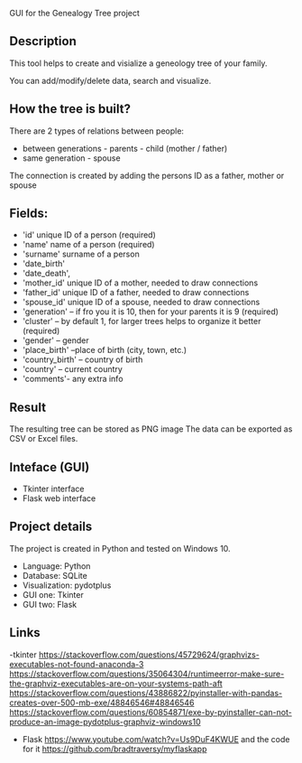 GUI for the Genealogy Tree project

## Description
This tool helps to create and visialize a geneology tree of your family.

You can add/modify/delete data, search and visualize.

## How the tree is built?
There are 2 types of relations between people:
- between generations - parents - child (mother / father) 
- same generation - spouse 

The connection is created by adding the persons ID as a father, mother or spouse

## Fields:
-	'id' unique ID of a person (required)
-	'name' name of a person (required)
-	'surname' surname of a person                                  
-	'date_birth' 
-	'date_death',
-	'mother_id' unique ID of a mother, needed to draw connections
-	'father_id' unique ID of a father, needed to draw connections
-	'spouse_id' unique ID of a spouse, needed to draw connections                                   
-	'generation' – if fro you it is 10, then for your parents it is 9 (required)
-	'cluster' – by default 1, for larger trees helps to organize it better (required)
-	'gender' – gender 
-	'place_birth' –place of birth (city, town, etc.)
-	'country_birth' – country of birth
-	'country' – current country
-	'comments'- any extra info

## Result
The resulting tree can be stored as PNG image
The data can be exported as CSV or Excel files.

## Inteface (GUI)
- Tkinter interface
- Flask web interface


## Project details
The project is created in Python and tested on Windows 10.

- Language: Python
- Database: SQLite
- Visualization: pydotplus
- GUI one: Tkinter
- GUI two: Flask

## Links

-tkinter
https://stackoverflow.com/questions/45729624/graphvizs-executables-not-found-anaconda-3
https://stackoverflow.com/questions/35064304/runtimeerror-make-sure-the-graphviz-executables-are-on-your-systems-path-aft
https://stackoverflow.com/questions/43886822/pyinstaller-with-pandas-creates-over-500-mb-exe/48846546#48846546
https://stackoverflow.com/questions/60854871/exe-by-pyinstaller-can-not-produce-an-image-pydotplus-graphviz-windows10

- Flask
https://www.youtube.com/watch?v=Us9DuF4KWUE
and the code for it
https://github.com/bradtraversy/myflaskapp
